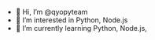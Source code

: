 - 👋 Hi, I’m @qyopyteam
- 👀 I’m interested in Python, Node.js
- 🌱 I’m currently learning Python, Node.js,

<!---
qyopyteam/qyopyteam is a ✨ special ✨ repository because its `README.md` (this file) appears on your GitHub profile.
You can click the Preview link to take a look at your changes.
--->
